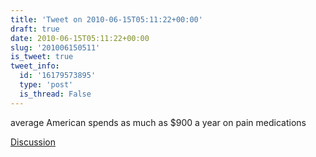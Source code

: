 ```yaml
---
title: 'Tweet on 2010-06-15T05:11:22+00:00'
draft: true
date: 2010-06-15T05:11:22+00:00
slug: '201006150511'
is_tweet: true
tweet_info:
  id: '16179573895'
  type: 'post'
  is_thread: False
---
```




average American spends as much as $900 a year on pain medications

[Discussion](https://x.com/sytelus/status/16179573895)
